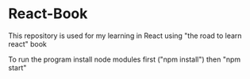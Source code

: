 # React-Book
This repository is used for my learning in React using "the road to learn react" book

To run the program install node modules first ("npm install") then "npm start"
